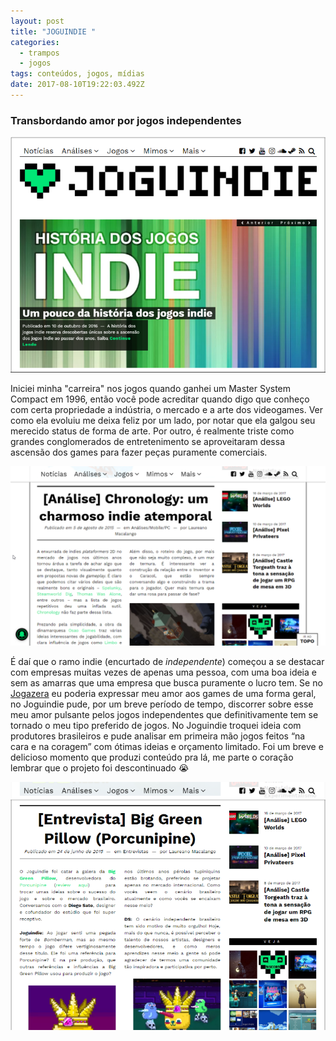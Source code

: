 ```yaml
---
layout: post
title: "JOGUINDIE "
categories:
  - trampos
  - jogos
tags: conteúdos, jogos, mídias
date: 2017-08-10T19:22:03.492Z
---
```

### Transbordando amor por jogos independentes

![](/images/uploads/chrome_q8a5uwkbs4.png)

Iniciei minha "carreira" nos jogos quando ganhei um Master System Compact em 1996, então você pode acreditar quando digo que conheço com certa propriedade a indústria, o mercado e a arte dos videogames. Ver como ela evoluiu me deixa feliz por um lado, por notar que ela galgou seu merecido status de forma de arte. Por outro, é realmente triste como grandes conglomerados de entretenimento se aproveitaram dessa ascensão dos games para fazer peças puramente comerciais.

![](/images/uploads/chrome_ezyqf2p738.png)

É daí que o ramo indie (encurtado de *independente*) começou a se destacar com empresas muitas vezes de apenas uma pessoa, com uma boa ideia e sem as amarras que uma empresa que busca puramente o lucro tem. Se no [Jogazera](/trampos/jogos/2017/08/09/jogazera.html) eu poderia expressar meu amor aos games de uma forma geral, no Joguindie pude, por um breve período de tempo, discorrer sobre esse meu amor pulsante pelos jogos independentes que definitivamente tem se tornado o meu tipo preferido de jogos. No Joguindie troquei ideia com produtores brasileiros e pude analisar em primeira mão jogos feitos “na cara e na coragem” com ótimas ideias e orçamento limitado. Foi um breve e delicioso momento que produzi conteúdo pra lá, me parte o coração lembrar que o projeto foi descontinuado 😭

![](/images/uploads/chrome_ujr3lgj5lf.png)